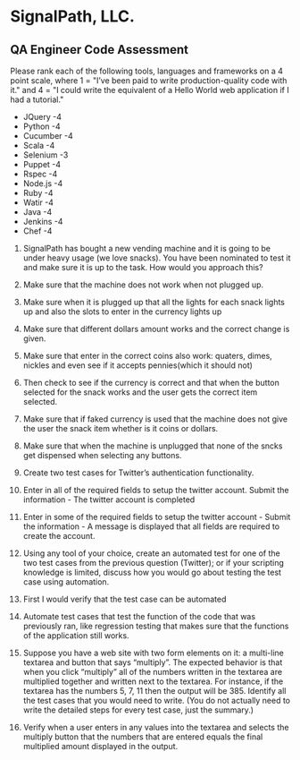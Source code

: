 # SignalPath, LLC.
## QA Engineer Code Assessment

Please rank each of the following tools, languages and frameworks on a 4 point scale, where 1 = "I’ve been paid to write production-quality code with it." and 4 = "I could write the equivalent of a Hello World web application if I had a tutorial."
* JQuery -4
* Python -4
* Cucumber -4
* Scala -4
* Selenium -3
* Puppet -4
* Rspec -4
* Node.js -4
* Ruby -4
* Watir -4
* Java -4
* Jenkins -4
* Chef -4

1.  SignalPath has bought a new vending machine and it is going to be under heavy usage (we love snacks). You have been nominated to test it and make sure it is up to the task. How would you approach this?
  1. Make sure that the machine does not work when not plugged up.
  2. Make sure when it is plugged up that all the lights for each snack lights up and also the slots to enter in the currency lights up
  3. Make sure that different dollars amount works and the correct change is given.
  4. Make sure that enter in the correct coins also work: quaters, dimes, nickles and even see if it accepts pennies(which it should not)
  5. Then check to see if the currency is correct and that when the button selected for the snack works and the user gets the correct item selected.
  6. Make sure that if faked currency is used that the machine does not give the user the snack item whether is it coins or dollars.
  7. Make sure that when the machine is unplugged that none of the sncks get dispensed when selecting any buttons.
  
2.  Create two test cases for Twitter’s authentication functionality.
  1. Enter in all of the required fields to setup the twitter account. Submit the information - The twitter account is completed
  2. Enter in some of the required fields to setup the  twitter account - Submit the information - A message is displayed that all fields are required to create the account.
  
3.  Using any tool of your choice, create an automated test for one of the two test cases from the previous question (Twitter); or if your scripting knowledge is limited, discuss how you would go about testing the test case using automation.
  1. First I would verify that the test case can be automated
  2. Automate test cases that test the function of the code that was previously ran, like regression testing that makes sure that the functions of the application still works.

4.  Suppose you have a web site with two form elements on it: a multi-line textarea and button that says “multiply”. The expected behavior is that when you click “multiply” all of the numbers written in the textarea are multiplied together and written next to the textarea. For instance, if the textarea has the numbers 5, 7, 11 then the output will be 385. Identify all the test cases that you would need to write. (You do not actually need to write the detailed steps for every test case, just the summary.)
  1. Verify when a user enters in any values into the textarea and selects the multiply button that the numbers that are entered equals the final multiplied amount displayed in the output.
